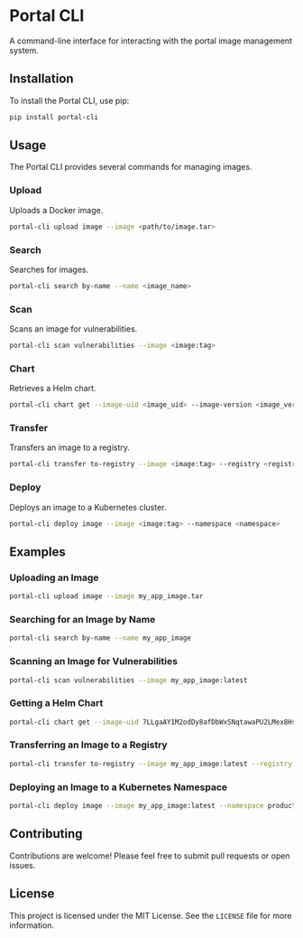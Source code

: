 # Portal CLI

A command-line interface for interacting with the portal image management system.

## Installation

To install the Portal CLI, use pip:

```bash
pip install portal-cli
```

## Usage

The Portal CLI provides several commands for managing images.

### Upload

Uploads a Docker image.

```bash
portal-cli upload image --image <path/to/image.tar>
```

### Search

Searches for images.

```bash
portal-cli search by-name --name <image_name>
```

### Scan

Scans an image for vulnerabilities.

```bash
portal-cli scan vulnerabilities --image <image:tag>
```

### Chart

Retrieves a Helm chart.

```bash
portal-cli chart get --image-uid <image_uid> --image-version <image_version>
```

### Transfer

Transfers an image to a registry.

```bash
portal-cli transfer to-registry --image <image:tag> --registry <registry_url>
```

### Deploy

Deploys an image to a Kubernetes cluster.

```bash
portal-cli deploy image --image <image:tag> --namespace <namespace>
```

## Examples

### Uploading an Image

```bash
portal-cli upload image --image my_app_image.tar
```

### Searching for an Image by Name

```bash
portal-cli search by-name --name my_app_image
```

### Scanning an Image for Vulnerabilities

```bash
portal-cli scan vulnerabilities --image my_app_image:latest
```

### Getting a Helm Chart

```bash
portal-cli chart get --image-uid 7LLgaAY1M2odDy8afDbWxSNqtawaPU2LMex8Hs5mD2oY1VKgzQ436W8TU5Ux --image-version v0-0-01
```

### Transferring an Image to a Registry

```bash
portal-cli transfer to-registry --image my_app_image:latest --registry docker.example.com
```

### Deploying an Image to a Kubernetes Namespace

```bash
portal-cli deploy image --image my_app_image:latest --namespace production
```

## Contributing

Contributions are welcome! Please feel free to submit pull requests or open issues.

## License

This project is licensed under the MIT License. See the `LICENSE` file for more information.
```